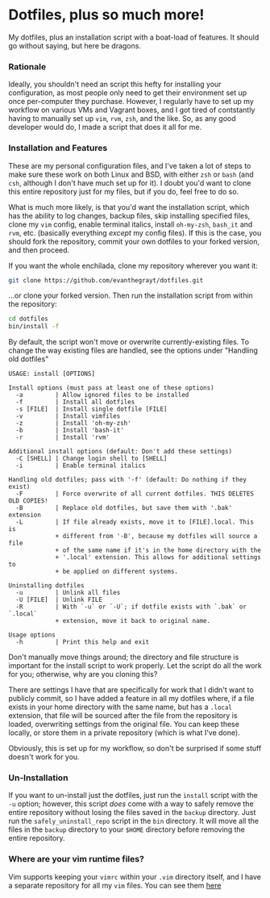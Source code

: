 # Dotfiles, plus so much more!
My dotfiles, plus an installation script with a boat-load of features. It should go without saying, but here be dragons.

### Rationale
Ideally, you shouldn't need an script this hefty for installing your
configuration, as most people only need to get their environment set up once
per-computer they purchase. However, I regularly have to set up my workflow on
various VMs and Vagrant boxes, and I got tired of contstantly having to manually
set up `vim`, `rvm`, `zsh`, and the like. So, as any good developer would do, I made a
script that does it all for me.

### Installation and Features
These are my personal configuration files, and I've taken a lot of steps to make
sure these work on both Linux and BSD, with either `zsh` or `bash` (and `csh`,
although I don't have much set up for it). I doubt you'd want to clone this
entire repository just for my files, but if you do, feel free to do so.

What is much more likely, is that you'd want the installation script, which has
the ability to log changes, backup files, skip installing specified files, clone
my `vim` config, enable terminal italics, install `oh-my-zsh`, `bash_it` and
`rvm`, etc. (basically everything *except* my config files). If this is the
case, you should fork the repository, commit your own dotfiles to your forked
version, and then proceed.

If you want the whole enchilada, clone my repository wherever you want it:
```sh
git clone https://github.com/evanthegrayt/dotfiles.git
```
...or clone your forked version. Then run the installation script from within
the repository:
```sh
cd dotfiles
bin/install -f
```

By default, the script won't move or overwrite currently-existing files. To
change the way existing files are handled, see the options under
"Handling old dotfiles"

```
USAGE: install [OPTIONS]

Install options (must pass at least one of these options)
  -a         | Allow ignored files to be installed
  -f         | Install all dotfiles
  -s [FILE]  | Install single dotfile [FILE]
  -v         | Install vimfiles
  -z         | Install 'oh-my-zsh'
  -b         | Install 'bash-it'
  -r         | Install 'rvm'

Additional install options (default: Don't add these settings)
  -C [SHELL] | Change login shell to [SHELL]
  -i         | Enable terminal italics

Handling old dotfiles; pass with '-f' (default: Do nothing if they exist)
  -F         | Force overwrite of all current dotfiles. THIS DELETES OLD COPIES!
  -B         | Replace old dotfiles, but save them with '.bak' extension
  -L         | If file already exists, move it to [FILE].local. This is
             + different from '-B', because my dotfiles will source a file
             + of the same name if it's in the home directory with the
             + '.local' extension. This allows for additional settings to
             + be applied on different systems.

Uninstalling dotfiles
  -u         | Unlink all files
  -U [FILE]  | Unlink FILE
  -R         | With `-u` or `-U`; if dotfile exists with `.bak` or `.local`
             + extension, move it back to original name.

Usage options
  -h         | Print this help and exit
```

Don't manually move things around; the directory and file structure is important
for the install script to work properly. Let the script do all the work for you;
otherwise, why are you cloning this?

There are settings I have that are specifically for work that I didn't want
to publicly commit, so I have added a feature in all my dotfiles where, if a
file exists in your home directory with the same name, but has a `.local`
extension, that file will be sourced after the file from the repository is
loaded, overwriting settings from the original file. You can keep these locally,
or store them in a private repository (which is what I've done).

Obviously, this is set up for my workflow, so don't be surprised if some stuff
doesn't work for you.

### Un-Installation
If you want to un-install just the dotfiles, just run the `install` script with
the `-u` option; however, this script *does* come with a way to safely remove
the entire repository without losing the files saved in the `backup` directory.
Just run the `safely_uninstall_repo` script in the `bin` directory. It will move
all the files in the `backup` directory to your `$HOME` directory before
removing the entire repository.

### Where are your vim runtime files?
Vim supports keeping your `vimrc` within your `.vim` directory itself, and I
have a separate repository for all my `vim` files. You can see them
[here](https://github.com/evanthegrayt/vimfiles)

